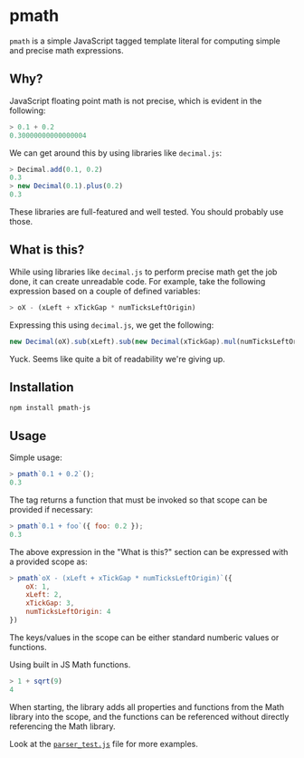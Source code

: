 # pmath

`pmath` is a simple JavaScript tagged template literal for computing simple and precise math expressions.


## Why?

JavaScript floating point math is not precise, which is evident in the following:

```javascript
> 0.1 + 0.2
0.30000000000000004
```

We can get around this by using libraries like `decimal.js`:

```javascript
> Decimal.add(0.1, 0.2)
0.3
> new Decimal(0.1).plus(0.2)
0.3
```

These libraries are full-featured and well tested. You should probably use those.

## What is this?

While using libraries like `decimal.js` to perform precise math get the job done, it can create unreadable code. For example, take the following expression based on a couple of defined variables:

```javascript
> oX - (xLeft + xTickGap * numTicksLeftOrigin)
```

Expressing this using `decimal.js`, we get the following:

```javascript
new Decimal(oX).sub(xLeft).sub(new Decimal(xTickGap).mul(numTicksLeftOrigin))
```

Yuck. Seems like quite a bit of readability we're giving up.

## Installation

`npm install pmath-js`

## Usage

Simple usage:

```javascript
> pmath`0.1 + 0.2`();
0.3
```

The tag returns a function that must be invoked so that scope can be provided if necessary:

```javascript
> pmath`0.1 + foo`({ foo: 0.2 });
0.3
```

The above expression in the "What is this?" section can be expressed with a provided scope as:

```javascript
> pmath`oX - (xLeft + xTickGap * numTicksLeftOrigin)`({
    oX: 1,
    xLeft: 2,
    xTickGap: 3,
    numTicksLeftOrigin: 4
})
```

The keys/values in the scope can be either standard numberic values or functions.

Using built in JS Math functions.
```javascript
> 1 + sqrt(9)
4
```

When starting, the library adds all properties and functions from the Math library into the scope, and the functions can be referenced without directly referencing the Math library.

Look at the [`parser_test.js`]('https://github.com/blparker/pmath/blob/master/parser_tests.js') file for more examples.
